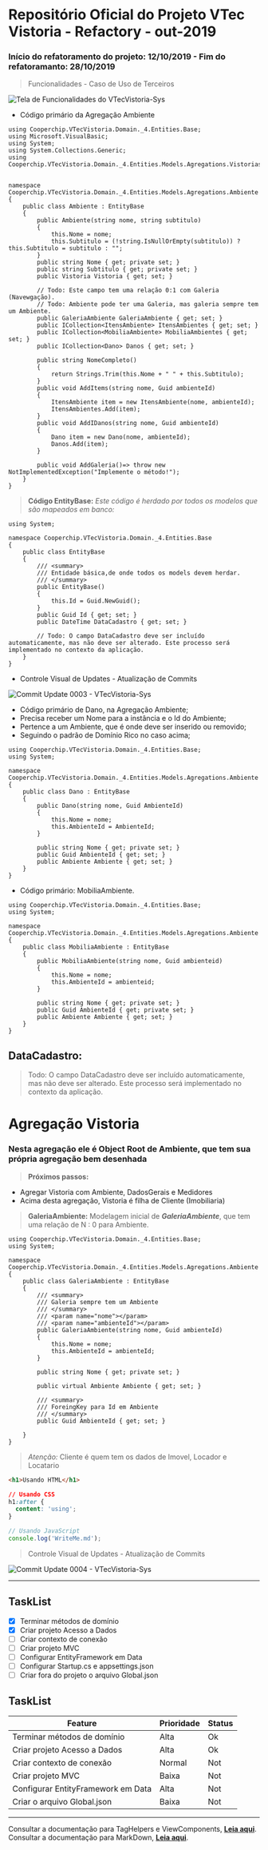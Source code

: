 # Repositório Oficial do Projeto VTec Vistoria - Refactory - out-2019

### Início do refatoramento do projeto: 12/10/2019 - Fim do refatoramanto: 28/10/2019


> Funcionalidades - Caso de Uso de Terceiros


![Tela de Funcionalidades do VTecVistoria-Sys](http://apimltools.com.br/vtecvistoriaimg/funcionalidades1280x720.png "Apresentação - VTecVistoria-Sys")


- Código primário da Agregação Ambiente

```CSharp
using Cooperchip.VTecVistoria.Domain._4.Entities.Base;
using Microsoft.VisualBasic;
using System;
using System.Collections.Generic;
using Cooperchip.VTecVistoria.Domain._4.Entities.Models.Agregations.Vistorias;


namespace Cooperchip.VTecVistoria.Domain._4.Entities.Models.Agregations.Ambiente
{
	public class Ambiente : EntityBase
	{
		public Ambiente(string nome, string subtitulo)
		{
			this.Nome = nome;
			this.Subtitulo = (!string.IsNullOrEmpty(subtitulo)) ? this.Subtitulo = subtitulo : "";
		}
		public string Nome { get; private set; }
		public string Subtitulo { get; private set; }
		public Vistoria Vistoria { get; set; }

		// Todo: Este campo tem uma relação 0:1 com Galeria (Navewgação).
		// Todo: Ambiente pode ter uma Galeria, mas galeria sempre tem um Ambiente.
		public GaleriaAmbiente GaleriaAmbiente { get; set; }
		public ICollection<ItensAmbiente> ItensAmbientes { get; set; }
		public ICollection<MobiliaAmbiente> MobiliaAmbientes { get; set; }
		public ICollection<Dano> Danos { get; set; }

		public string NomeCompleto()
		{
			return Strings.Trim(this.Nome + " " + this.Subtitulo);
		}
		public void AddItems(string nome, Guid ambienteId)
		{
			ItensAmbiente item = new ItensAmbiente(nome, ambienteId);
			ItensAmbientes.Add(item);
		}
		public void AddIDanos(string nome, Guid ambienteId)
		{
			Dano item = new Dano(nome, ambienteId);
			Danos.Add(item);
		}

		public void AddGaleria()=> throw new NotImplementedException("Implemente o método!");
	}
}
```

> __Código EntityBase:__ *Este código é herdado por todos os modelos que são mapeados em banco:*

```CSharp
using System;

namespace Cooperchip.VTecVistoria.Domain._4.Entities.Base
{
    public class EntityBase
    {
        /// <summary>
        /// Entidade básica,de onde todos os models devem herdar.
        /// </summary>
        public EntityBase()
        {
            this.Id = Guid.NewGuid();
        }
        public Guid Id { get; set; }
        public DateTime DataCadastro { get; set; }

        // Todo: O campo DataCadastro deve ser incluído automaticamente, mas não deve ser alterado. Este processo será implementado no contexto da aplicação.
    }
}
```


- Controle Visual de Updates - Atualização de Commits

![Commit Update 0003 - VTecVistoria-Sys](http://apimltools.com.br/vtecvistoriaimg/commits-upd-0003.png "Atualização de Commits")


- Código primário de Dano, na Agregação Ambiente;
- Precisa receber um Nome para a instância e o Id do Ambiente;
- Pertence a um Ambiente, que é onde deve ser inserido ou removido;
- Seguindo o padrão de Domínio Rico no caso acima;


```CSharp
using Cooperchip.VTecVistoria.Domain._4.Entities.Base;
using System;

namespace Cooperchip.VTecVistoria.Domain._4.Entities.Models.Agregations.Ambiente
{
	public class Dano : EntityBase
	{
		public Dano(string nome, Guid AmbienteId)
		{
			this.Nome = nome;
			this.AmbienteId = AmbienteId;
		}

		public string Nome { get; private set; }
		public Guid AmbienteId { get; set; }
		public Ambiente Ambiente { get; set; }
	}
}
```

- Código primário: MobiliaAmbiente.

```CSharp
using Cooperchip.VTecVistoria.Domain._4.Entities.Base;
using System;

namespace Cooperchip.VTecVistoria.Domain._4.Entities.Models.Agregations.Ambiente
{
	public class MobiliaAmbiente : EntityBase
	{
		public MobiliaAmbiente(string nome, Guid ambienteid)
		{
			this.Nome = nome;
			this.AmbienteId = ambienteid;
		}

		public string Nome { get; private set; }
		public Guid AmbienteId { get; private set; }
		public Ambiente Ambiente { get; set; }
	}
}
```

## DataCadastro:

> Todo: O campo DataCadastro deve ser incluído automaticamente, mas não deve ser alterado. Este processo será implementado no contexto da aplicação.

# Agregação Vistoria
### Nesta agregação ele é Object Root de Ambiente, que tem sua própria agregação bem desenhada

> __Próximos passos:__

* Agregar Vistoria com Ambiente, DadosGerais e Medidores
* Acima desta agregação, Vistoria é filha de Cliente (Imobiliaria)

> __GaleriaAmbiente:__ Modelagem inicial de __*GaleriaAmbiente*__, que tem uma relação de N : 0 para Ambiente.


```CSharp
using Cooperchip.VTecVistoria.Domain._4.Entities.Base;
using System;

namespace Cooperchip.VTecVistoria.Domain._4.Entities.Models.Agregations.Ambiente
{
	public class GaleriaAmbiente : EntityBase
	{
		/// <summary>
		/// Galeria sempre tem um Ambiente
		/// </summary>
		/// <param name="nome"></param>
		/// <param name="ambienteId"></param>
		public GaleriaAmbiente(string nome, Guid ambienteId)
		{
			this.Nome = nome;
			this.AmbienteId = ambienteId;
		}

		public string Nome { get; private set; }

		public virtual Ambiente Ambiente { get; set; }
        
		/// <summary>
		/// ForeingKey para Id em Ambiente
		/// </summary>
		public Guid AmbienteId { get; set; }

	}
}
```

> *Atenção:* Cliente é quem tem os dados de Imovel, Locador e Locatario

```html
<h1>Usando HTML</h1>
```

```css
// Usando CSS
h1:after {
  content: 'using';
}
```

```js
// Usando JavaScript
console.log('WriteMe.md');
```


> Controle Visual de Updates - Atualização de Commits

![Commit Update 0004 - VTecVistoria-Sys](http://apimltools.com.br/vtecvistoriaimg/commits-upd-0004.png "Atualização de Commits")

---

## TaskList

- [x] Terminar métodos de domínio
- [x] Criar projeto Acesso a Dados
- [ ] Criar contexto de conexão
- [ ] Criar projeto MVC
- [ ] Configurar EntityFramework em Data
- [ ] Configurar Startup.cs e appsettings.json
- [ ] Criar fora do projeto o arquivo Global.json

## TaskList

 Feature								| Prioridade	| Status	
---------------------------------------	| -------------	| ---------	
 Terminar métodos de domínio			| Alta			| Ok		
 Criar projeto Acesso a Dados			| Alta			| Ok		
 Criar contexto de conexão				| Normal		| Not		
 Criar projeto MVC						| Baixa			| Not		
 Configurar EntityFramework em Data		| Alta			| Not		
 Criar o arquivo Global.json			| Baixa			| Not		


---

Consultar a documentação para TagHelpers e ViewComponents, **[Leia aqui](https://docs.microsoft.com/pt-br/)**.
Consultar a documentação para MarkDown, **[Leia aqui](http://daringfireball.net/projects/markdown/basics)**.

